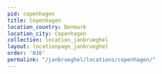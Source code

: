 ```yaml
---
pid: copenhagen
title: Copenhagen
location_country: Denmark
location_city: Copenhagen
collection: location_janbrueghel
layout: locationpage_janbrueghel
order: '016'
permalink: "/janbrueghel/locations/copenhagen/"
---
```

